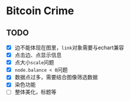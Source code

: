 # Bitcoin Crime

## TODO
- [x] 边不能体现在图里，`link`对象需要与echart兼容
- [x] 点击边、点显示信息
- [x] 点大小`scale`问题
- [x] `node.balance < 0`问题
- [x] 数据点过多，需要结合图像筛选数据
- [x] 染色功能
- [ ] 整体美化，标题等
